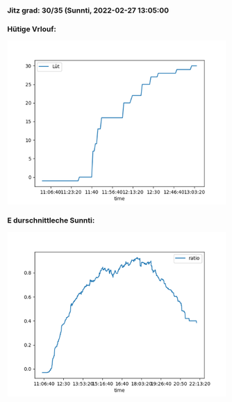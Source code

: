 ### Jitz grad: 30/35 (Sunnti, 2022-02-27 13:05:00

### Hütige Vrlouf:
![Graph](Today.png)

### E durschnittleche Sunnti:
![Graph](Sunnti.png)